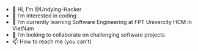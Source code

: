 - 👋 Hi, I’m @Undying-Hacker
- 👀 I’m interested in coding
- 🌱 I’m currently learning Software Engineering at FPT Univercity HCM in VietNam 
- 💞️ I’m looking to collaborate on challenging software projects
- 📫 How to reach me (you can't)

<!---
Undying-Hacker/Undying-Hacker is a ✨ special ✨ repository because its `README.md` (this file) appears on your GitHub profile.
You can click the Preview link to take a look at your changes.
--->
